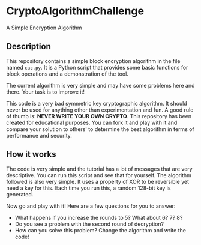 # CryptoAlgorithmChallenge
A Simple Encryption Algorithm

## Description
This repository contains a simple block encryption algorithm in the
file named `cac.py`. It is a Python script that provides some basic
functions for block operations and a demonstration of the tool.

The current algorithm is very simple and may have some problems here
and there. Your task is to improve it!

This code is a very bad symmetric key cryptographic algorithm. It should
never be used for anything other than experimentation and fun. A good
rule of thumb is: **NEVER WRITE YOUR OWN CRYPTO**. This repository has
been created for educational purposes. You can fork it and play with it
and compare your solution to others' to determine the best algorithm in
terms of performance and security.

## How it works
The code is very simple and the tutorial has a lot of messages that are
very descriptive. You can run this script and see that for yourself.
The algorithm followed is also very simple. It uses a property of XOR
to be reversible yet need a key for this. Each time you run this, a random
128-bit key is generated.

Now go and play with it! Here are a few questions for you to answer:

* What happens if you increase the rounds to 5? What about 6? 7? 8?
* Do you see a problem with the second round of decryption?
* How can you solve this problem? Change the algorithm and write the code!
